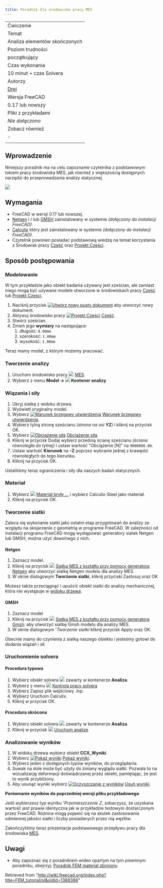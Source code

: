 ```yaml
---
title: Poradnik dla środowiska pracy MES
---
```

|  |
| --- |
| Ćwiczenie |
| Temat |
| Analiza elementów skończonych |
| Poziom trudności |
| początkujący |
| Czas wykonania |
| 10 minut + czas Solvera |
| Autorzy |
| [Drei](http://freecadweb.org/wiki/index.php?title=User:Drei) |
| Wersja FreeCAD |
| 0.17 lub nowszy |
| Pliki z przykładami |
| *Nie dołączono* |
| Zobacz również |
| *-* |
|  |

## Wprowadzenie

Niniejszy poradnik ma na celu zapoznanie czytelnika z podstawowym tokiem pracy środowiska MES, jak również z większością dostępnych narzędzi do przeprowadzania analizy statycznej.

![](/images/FEM_tutorial_result.png)

## Wymagania

* FreeCAD w wersji 0.17 lub nowszej.
* [Netgen](http://sourceforge.net/projects/netgen-mesher/) i / lub [GMSH](http://geuz.org/gmsh/) zainstalowany w systemie *(dołączony do instalacji FreeCAD)*.
* [Calculix](http://www.calculix.de/) który jest zainstalowany w systemie *(dołączony do instalacji FreeCAD)*.
* Czytelnik powinien posiadać podstawową wiedzę na temat korzystania z Środowisk pracy [Część](/Part_Workbench/pl "Part Workbench/pl") oraz [Projekt Części](/PartDesign_Workbench/pl "PartDesign Workbench/pl").

## Sposób postępowania

### Modelowanie

W tym przykładzie jako obiekt badania używany jest sześcian, ale zamiast niego mogą być używane modele utworzone w środowiskach pracy [Część](/Part_Workbench/pl "Part Workbench/pl") lub [Projekt Części](/PartDesign_Workbench/pl "PartDesign Workbench/pl").

1. Naciśnij przycisk [![Utwórz nowy pusty dokument](/images/Std_New.svg)](/Std_New/pl "Utwórz nowy pusty dokument ") aby utworzyć nowy dokument.
2. Aktywuj środowisko pracy [![Projekt Części](/images/0/04/Workbench_Part.svg)](/Part_Workbench/pl "Projekt Części") [Część](/Part_Workbench/pl "Part Workbench/pl").
3. Stwórz sześcian.
4. Zmień jego **wymiary** na następujące:
   1. długość: `8.00mm`
   2. szerokość: `1.00mm`
   3. wysokość: `1.00mm`

Teraz mamy model, z którym możemy pracować.

### Tworzenie analizy

1. Uruchom środowisko pracy ![](/images/Workbench_FEM.svg) [MES](/FEM_Workbench/pl "FEM Workbench/pl").
2. Wybierz z menu **Model → ![](/images/FEM_Analysis.svg) Kontener analizy‏‎**

### Wiązania i siły

1. Ukryj siatkę z widoku drzewa.
2. Wyświetl oryginalny model.
3. Wybierz [![Warunek brzegowy utwierdzenia](/images/FEM_ConstraintFixed.svg)](/FEM_ConstraintFixed/pl "Warunek brzegowy utwierdzenia ") [Warunek brzegowy utwierdzenia](/FEM_ConstraintFixed/pl "FEM ConstraintFixed/pl").
4. Wybierz tylną stronę sześcianu *(strona na osi **YZ**)* i kliknij na przycisk OK.
5. Wybierz [![Obciążenie siłą](/images/FEM_ConstraintForce.svg)](/FEM_ConstraintForce/pl "Obciążenie siłą ") [Obciążenie siłą](/FEM_ConstraintForce/pl "FEM ConstraintForce/pl").
6. Kliknij w przycisk Dodaj wybierz przednią ścianę sześcianu *(ściana równoległa do tylnej)* i ustaw wartość "Obciążenie [N]" na `9000000.00`.
7. Ustaw wartość **Kierunek** na **-Z** poprzez wybranie jednej z krawędzi równoległych do tego kierunku.
8. Kliknij na przycisk OK.

Ustaliliśmy teraz ograniczenia i siły dla naszych badań statycznych.

### Materiał

1. Wybierz ![](/images/FEM_MaterialSolid.svg) [Materiał bryły ...](/FEM_MaterialSolid/pl "FEM MaterialSolid/pl") i wybierz Calculix-Steel jako materiał.
2. Kliknij na przycisk OK.

### Tworzenie siatki

Zaleca się wykonanie siatki jako ostatni etap przygotowań do analizy ze względu na skojarzenie z geometrią w programie FreeCAD.
W zależności od instalacji programu FreeCAD mogą występować generatory siatek Netgen lub GMSH, można użyć dowolnego z nich.

#### Netgen

1. Zaznacz model.
2. Kliknij na przycisk ![](/images/FEM_MeshNetgenFromShape.svg) [Siatka MES z kształtu przy pomocy generatora Netgen](/FEM_MeshNetgenFromShape/pl "FEM MeshNetgenFromShape/pl") aby utworzyć siatkę Netgen modelu dla analizy MES.
3. W oknie dialogowym **Tworzenie siatki**, kliknij przyciski Zastosuj oraz OK

Możesz także przeciągnąć i upuścić obiekt siatki do analizy mechanicznej, która nie występuje w [widoku drzewa](/Tree_view/pl "Tree view/pl").

#### GMSH

1. Zaznacz model
2. Kliknij na przycisk ![](/images/FEM_MeshGmshFromShape.svg) [Siatka MES z kształtu przy pomocy generatora Gmsh](/FEM_MeshGmshFromShape/pl "FEM MeshGmshFromShape/pl"): aby utworzyć siatkę Gmsh modelu dla analizy MES.
3. W oknie dialogowym '*Tworzenie siatki* kliknij przycisk Apply oraz OK.

Obecnie mamy do czynienia z siatką naszego obiektu i jesteśmy gotowi do dodania wiązań i sił.

### Uruchomienie solvera

#### Procedura typowa

1. Wybierz obiekt solvera ![](/images/FEM_SolverCalculixCxxtools.svg) zawarty w kontenerze **Analiza**.
2. Wybierz z menu ![](/images/FEM_SolverControl.svg) [Kontrola pracy solvera](/FEM_SolverControl/pl "FEM SolverControl/pl")
3. Wybierz Zapisz plik wejściowy .inp.
4. Wybierz Uruchom Calculix.
5. Kliknij w przycisk OK.

#### Procedura skrócona

1. Wybierz obiekt solvera ![](/images/FEM_SolverCalculixCxxtools.svg) zawarty w kontenerze **Analiza**.
2. Kliknij w przycisk ![](/images/FEM_SolverRun.svg) [Uruchom analizę](/FEM_SolverRun/pl "FEM SolverRun/pl").

### Analizowanie wyników

1. W widoku drzewa wybierz obiekt **CCX\_Wyniki**.
2. Wybierz [![Pokaż wyniki](/images/FEM_ResultShow.svg)](/FEM_ResultShow/pl "Pokaż wyniki ") [Pokaż wyniki](/FEM_ResultShow/pl "FEM ResultShow/pl").
3. Wybierz jeden z dostępnych typów wyników, do przeglądania.
4. Suwak na dole może być użyty do zmiany wyglądu siatki. Pozwala to na wizualizację deformacji doświadczanej przez obiekt, pamiętając, że jest to wynik przybliżony.
5. Aby usunąć wyniki wybierz [![Oczyszczanie z wyników](/images/FEM_ResultsPurge.svg)](/FEM_ResultsPurge/pl "Oczyszczanie z wyników ") [Usuń wyniki](/FEM_ResultsPurge/pl "FEM ResultsPurge/pl").

**Porównanie wyników do poprzedniej wersji pliku przykładowego**

Jeśli wybierzesz typ wyniku '*Przemieszczenie Z*, zobaczysz, że uzyskana wartość jest prawie identyczna jak w przykładzie testowym dostarczonym przez FreeCAD. Różnice mogą pojawić się na skutek zastosowania odmiennej jakości siatki i liczby posiadanych przez nią węzłów.

Zakończyliśmy teraz prezentacje podstawowego przepływu pracy dla środowiska [MES](/FEM_Workbench/pl "FEM Workbench/pl").

## Uwagi

* Aby zapoznać się z poradnikiem wideo opartym na tym pisemnym poradniku, obejrzyj: [Poradnik FEM materiał zbrojony](https://www.youtube.com/watch?v=SZTIqhfCSVc).

Retrieved from "<http://wiki.freecad.org/index.php?title=FEM_tutorial/pl&oldid=1388386>"